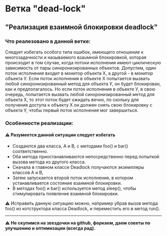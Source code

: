 # Ветка "dead-lock"
## "Реализация взаимной блокировки deadlock"

### Что реалезовано в данной ветке:
Следует избегать особого типа ошибок, имеющего отношение к многозадачности
и называемого взаuмной блокировкой, которая происходит в том случае, когда потоки
исполнения имеют циклическую зависимость от пары синхронизированных объектов.
Допустим, один поток исполнения входит в монитор объекта Х, а другой - в мо­нитор объекта У.
Если поток исполнения в объекте Х попытается вызвать любой синхронизированный
метод для объекта У, он будет блокирован, как и предполагалось.
Но если поток исполнения в объекте У, в свою очередь, попытается вызвать любой
синхронизированный метод для объекта Х, то этот поток будет ожидать вечно, по­
скольку для получения доступа к объекту Х он должен снять свою блокировку с объекта
У, чтобы первый поток исполнения мог завершиться.

### Особенности реализации:
#### :warning: Разумеется данной ситуации следует избегать

- Создаются два класса, А и В, с методами foo() и bar() соответственно.
- Оба метода приостанавливаются непосредственно перед попыткой вызова метода из другого класса. 
- Сначала в главном классе Deadlock получаются экземпляры классов А и В, 
- Затем запускается второй поток исполнения, в котором устанавливается состояние взаимной блокировки.
- В методах foo() и bar() используется метод sleep(), чтобы стимулировать появление
взаимной блокировки.

:warning: Исправить данную ситуацию можно, например убрав вызов метода foo() из котструктора класса Deadlock, и переместить его в метод run().

**********************************************************************

:warning: **Не скупимся на звездочки на github, форкаем, даем советы по улучшению и оптимизации (всегда рад).**
